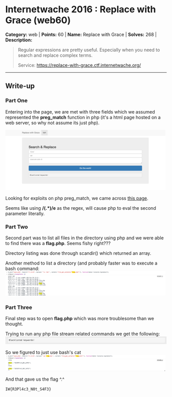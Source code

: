 # Internetwache 2016 : Replace with Grace (web60)

**Category:** web |
**Points:** 60 |
**Name:** Replace with Grace |
**Solves:** 268 |
**Description:**

> Regular expressions are pretty useful. Especially when you need to search and replace complex terms.
>
> Service: https://replace-with-grace.ctf.internetwache.org/

___

## Write-up

### Part One
Entering into the page, we are met with three fields which we assumed represented the **preg_match** function in php (it's a html page hosted on a web server, so why not assume its just php).

<img src="src/web60screenie1.jpg" width="500">

Looking for exploits on php preg_match, we came across [this page](http://www.madirish.net/402).

Seems like using **/(.*)/e** as the regex, will cause php to eval the second parameter literally.

### Part Two
Second part was to list all files in the directory using php and we were able to find there was a **flag.php**. Seems fishy right???

Directory listing was done through scandir() which returned an array.

Another method to list a directory (and probably faster was to execute a bash command:
<img src="src/web60screenie2.png" width="500">

### Part Three
Final step was to open **flag.php** which was more troublesome than we thought.

Trying to run any php file stream related commands we get the following:
![](src/web60screenie3.png)

So we figured to just use bash's cat
<img src="src/web60screenie4.png" width="500">

And that gave us the flag ^.^
```
IW{R3Pl4c3_N0t_S4F3}
```
